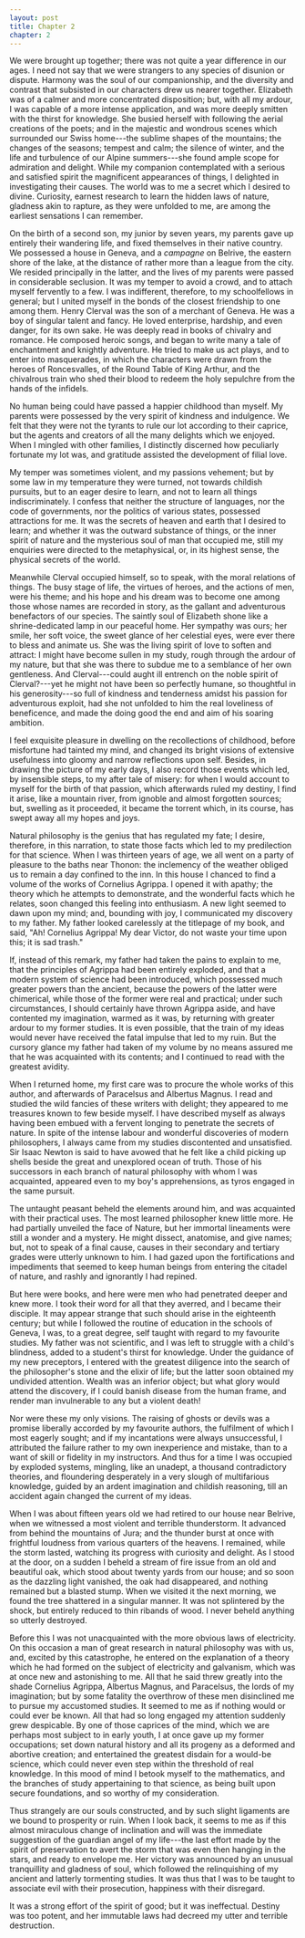 ```yaml
---
layout: post
title: Chapter 2
chapter: 2
---
```


We were brought up together; there was not quite a year difference in our ages. I need not say that we were strangers to any species of disunion or dispute. Harmony was the soul of our companionship, and the diversity and contrast that subsisted in our characters drew us nearer together. Elizabeth was of a calmer and more concentrated disposition; but, with all my ardour, I was capable of a more intense application, and was more deeply smitten with the thirst for knowledge. She busied herself with following the aerial creations of the poets; and in the majestic and wondrous scenes which surrounded our Swiss home⁠---the sublime shapes of the mountains; the changes of the seasons; tempest and calm; the silence of winter, and the life and turbulence of our Alpine summers⁠---she found ample scope for admiration and delight. While my companion contemplated with a serious and satisfied spirit the magnificent appearances of things, I delighted in investigating their causes. The world was to me a secret which I desired to divine.
Curiosity, earnest research to learn the hidden laws of nature, gladness akin to rapture, as they were unfolded to me, are among the earliest sensations I can remember.

On the birth of a second son, my junior by seven years, my parents gave up entirely their wandering life, and fixed themselves in their native country. We possessed a house in Geneva, and a *campagne* on Belrive, the eastern shore of the lake, at the distance of rather more than a league from the city. We resided principally in the latter, and the lives of my parents were passed in considerable seclusion. It was my temper to avoid a crowd, and to attach myself fervently to a few. I was indifferent, therefore, to my schoolfellows in general; but I united myself in the bonds of the closest friendship to one among them. Henry Clerval was the son of a merchant of Geneva. He was a boy of singular talent and fancy. He loved enterprise, hardship, and even danger, for its own sake. He was deeply read in books of chivalry and romance. He composed heroic songs, and began to write many a tale of enchantment and knightly adventure. He tried to make us act plays, and to enter into masquerades, in which the characters were drawn from the heroes of Roncesvalles, of the Round Table of King Arthur, and the chivalrous train who shed their blood to redeem the holy sepulchre from the hands of the infidels.

No human being could have passed a happier childhood than myself. My parents were possessed by the very spirit of kindness and indulgence. We felt that they were not the tyrants to rule our lot according to their caprice, but the agents and creators of all the many delights which we enjoyed. When I mingled with other families, I distinctly discerned how peculiarly fortunate my lot was, and gratitude assisted the development of filial love.

My temper was sometimes violent, and my passions vehement; but by some law in my temperature they were turned, not towards childish pursuits, but to an eager desire to learn, and not to learn all things indiscriminately. I confess that neither the structure of languages, nor the code of governments, nor the politics of various states, possessed attractions for me. It was the secrets of heaven and earth that I desired to learn; and whether it was the outward substance of things, or the inner spirit of nature and the mysterious soul of man that occupied me, still my enquiries were directed to the metaphysical, or, in its highest sense, the physical secrets of the world.

Meanwhile Clerval occupied himself, so to speak, with the moral relations of things. The busy stage of life, the virtues of heroes, and the actions of men, were his theme; and his hope and his dream was to become one among those whose names are recorded in story, as the gallant and adventurous benefactors of our species. The saintly soul of Elizabeth shone like a shrine-dedicated lamp in our peaceful home. Her sympathy was ours; her smile, her soft voice, the sweet glance of her celestial eyes, were ever there to bless and animate us. She was the living spirit of love to soften and attract: I might have become sullen in my study, rough through the ardour of my nature, but that she was there to subdue me to a semblance of her own gentleness. And Clerval⁠---could aught ill entrench on the noble spirit of Clerval?⁠---yet he might not have been so perfectly humane, so thoughtful in his generosity⁠---so full of kindness and tenderness amidst his passion for adventurous exploit, had she not unfolded to him the real loveliness of beneficence, and made the doing good the end and aim of his soaring ambition.

I feel exquisite pleasure in dwelling on the recollections of childhood, before misfortune had tainted my mind, and changed its bright visions of extensive usefulness into gloomy and narrow reflections upon self.
Besides, in drawing the picture of my early days, I also record those events which led, by insensible steps, to my after tale of misery: for when I would account to myself for the birth of that passion, which afterwards ruled my destiny, I find it arise, like a mountain river, from ignoble and almost forgotten sources; but, swelling as it proceeded, it became the torrent which, in its course, has swept away all my hopes and joys.

Natural philosophy is the genius that has regulated my fate; I desire, therefore, in this narration, to state those facts which led to my predilection for that science. When I was thirteen years of age, we all went on a party of pleasure to the baths near Thonon: the inclemency of the weather obliged us to remain a day confined to the inn. In this house I chanced to find a volume of the works of Cornelius Agrippa. I opened it with apathy; the theory which he attempts to demonstrate, and the wonderful facts which he relates, soon changed this feeling into enthusiasm. A new light seemed to dawn upon my mind; and, bounding with joy, I communicated my discovery to my father. My father looked carelessly at the titlepage of my book, and said, "Ah! Cornelius Agrippa! My dear Victor, do not waste your time upon this; it is sad trash."

If, instead of this remark, my father had taken the pains to explain to me, that the principles of Agrippa had been entirely exploded, and that a modern system of science had been introduced, which possessed much greater powers than the ancient, because the powers of the latter were chimerical, while those of the former were real and practical; under such circumstances, I should certainly have thrown Agrippa aside, and have contented my imagination, warmed as it was, by returning with greater ardour to my former studies. It is even possible, that the train of my ideas would never have received the fatal impulse that led to my ruin. But the cursory glance my father had taken of my volume by no means assured me that he was acquainted with its contents; and I continued to read with the greatest avidity.

When I returned home, my first care was to procure the whole works of this author, and afterwards of Paracelsus and Albertus Magnus. I read and studied the wild fancies of these writers with delight; they appeared to me treasures known to few beside myself. I have described myself as always having been embued with a fervent longing to penetrate the secrets of nature. In spite of the intense labour and wonderful discoveries of modern philosophers, I always came from my studies discontented and unsatisfied. Sir Isaac Newton is said to have avowed that he felt like a child picking up shells beside the great and unexplored ocean of truth. Those of his successors in each branch of natural philosophy with whom I was acquainted, appeared even to my boy's apprehensions, as tyros engaged in the same pursuit.

The untaught peasant beheld the elements around him, and was acquainted with their practical uses. The most learned philosopher knew little more. He had partially unveiled the face of Nature, but her immortal lineaments were still a wonder and a mystery. He might dissect, anatomise, and give names; but, not to speak of a final cause, causes in their secondary and tertiary grades were utterly unknown to him. I had gazed upon the fortifications and impediments that seemed to keep human beings from entering the citadel of nature, and rashly and ignorantly I had repined.

But here were books, and here were men who had penetrated deeper and knew more. I took their word for all that they averred, and I became their disciple. It may appear strange that such should arise in the eighteenth century; but while I followed the routine of education in the schools of Geneva, I was, to a great degree, self taught with regard to my favourite studies. My father was not scientific, and I was left to struggle with a child's blindness, added to a student's thirst for knowledge. Under the guidance of my new preceptors, I entered with the greatest diligence into the search of the philosopher's stone and the elixir of life; but the latter soon obtained my undivided attention.
Wealth was an inferior object; but what glory would attend the discovery, if I could banish disease from the human frame, and render man invulnerable to any but a violent death!

Nor were these my only visions. The raising of ghosts or devils was a promise liberally accorded by my favourite authors, the fulfilment of which I most eagerly sought; and if my incantations were always unsuccessful, I attributed the failure rather to my own inexperience and mistake, than to a want of skill or fidelity in my instructors. And thus for a time I was occupied by exploded systems, mingling, like an unadept, a thousand contradictory theories, and floundering desperately in a very slough of multifarious knowledge, guided by an ardent imagination and childish reasoning, till an accident again changed the current of my ideas.

When I was about fifteen years old we had retired to our house near Belrive, when we witnessed a most violent and terrible thunderstorm. It advanced from behind the mountains of Jura; and the thunder burst at once with frightful loudness from various quarters of the heavens. I remained, while the storm lasted, watching its progress with curiosity and delight. As I stood at the door, on a sudden I beheld a stream of fire issue from an old and beautiful oak, which stood about twenty yards from our house; and so soon as the dazzling light vanished, the oak had disappeared, and nothing remained but a blasted stump. When we visited it the next morning, we found the tree shattered in a singular manner.
It was not splintered by the shock, but entirely reduced to thin ribands of wood. I never beheld anything so utterly destroyed.

Before this I was not unacquainted with the more obvious laws of electricity. On this occasion a man of great research in natural philosophy was with us, and, excited by this catastrophe, he entered on the explanation of a theory which he had formed on the subject of electricity and galvanism, which was at once new and astonishing to me.
All that he said threw greatly into the shade Cornelius Agrippa, Albertus Magnus, and Paracelsus, the lords of my imagination; but by some fatality the overthrow of these men disinclined me to pursue my accustomed studies. It seemed to me as if nothing would or could ever be known. All that had so long engaged my attention suddenly grew despicable. By one of those caprices of the mind, which we are perhaps most subject to in early youth, I at once gave up my former occupations; set down natural history and all its progeny as a deformed and abortive creation; and entertained the greatest disdain for a would-be science, which could never even step within the threshold of real knowledge. In this mood of mind I betook myself to the mathematics, and the branches of study appertaining to that science, as being built upon secure foundations, and so worthy of my consideration.

Thus strangely are our souls constructed, and by such slight ligaments are we bound to prosperity or ruin. When I look back, it seems to me as if this almost miraculous change of inclination and will was the immediate suggestion of the guardian angel of my life⁠---the last effort made by the spirit of preservation to avert the storm that was even then hanging in the stars, and ready to envelope me. Her victory was announced by an unusual tranquillity and gladness of soul, which followed the relinquishing of my ancient and latterly tormenting studies. It was thus that I was to be taught to associate evil with their prosecution, happiness with their disregard.

It was a strong effort of the spirit of good; but it was ineffectual.
Destiny was too potent, and her immutable laws had decreed my utter and terrible destruction.
